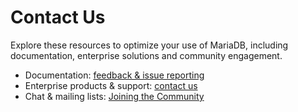 # Contact Us

Explore these resources to optimize your use of MariaDB, including documentation, enterprise solutions and community engagement.

* Documentation: [feedback & issue reporting](../community/company-and-community/bug-tracking/reporting-documentation-bugs.md)
* Enterprise products & support: [contact us](https://mariadb.com/contact/?utm_medium=docs)
* Chat & mailing lists: [Joining the Community](../joining-the-community.md)

